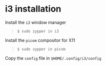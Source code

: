 # i3 installation

Install the `i3` window manager
>```
> $ sudo zypper in i3
>```

Install the `picom` compositor for X11
>```
> $ sudo zypper in picom
>```

Copy the `config` file in `$HOME/.config/i3/config`

